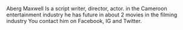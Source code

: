 Aberg Maxwell
Is a script writer, director, actor.
 in the Cameroon entertainment industry
he has future in about 2 movies in the filming industry
You contact him on Facebook, IG and Twitter.

<!---
Abergmaxwell/Abergmaxwell is an Actor who plays any role with eas.
